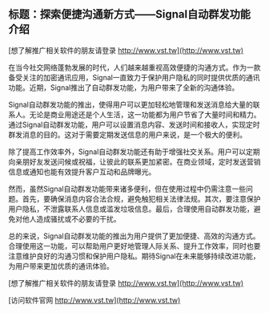 ## **标题：探索便捷沟通新方式——Signal自动群发功能介绍**

[想了解推广相关软件的朋友请登录 http://www.vst.tw](http://www.vst.tw)

在当今社交网络蓬勃发展的时代，人们越来越重视高效便捷的沟通方式。作为一款备受关注的加密通讯应用，Signal一直致力于保护用户隐私的同时提供优质的通讯功能。近期，Signal推出了自动群发功能，为用户带来了全新的沟通体验。

Signal自动群发功能的推出，使得用户可以更加轻松地管理和发送消息给大量的联系人。无论是商业用途还是个人生活，这一功能都为用户节省了大量时间和精力。通过Signal自动群发功能，用户可以设置消息内容、发送时间和接收人，实现定时群发消息的目的。这对于需要定期发送信息的用户来说，是一个极大的便利。

除了提高工作效率外，Signal自动群发功能还有助于增强社交关系。用户可以定期向亲朋好友发送问候或祝福，让彼此的联系更加紧密。在商业领域，定时发送营销信息或通知也能有效提升客户互动和品牌曝光。

然而，虽然Signal自动群发功能带来诸多便利，但在使用过程中仍需注意一些问题。首先，要确保消息内容合法合规，避免触犯相关法律法规。其次，要注意保护用户隐私，不泄露联系人信息或滥发垃圾信息。最后，合理使用自动群发功能，避免对他人造成骚扰或不必要的干扰。

总的来说，Signal自动群发功能的推出为用户提供了更加便捷、高效的沟通方式。合理使用这一功能，可以帮助用户更好地管理人际关系、提升工作效率，同时也要注意维护良好的沟通习惯和保护用户隐私。期待Signal在未来能够持续改进功能，为用户带来更加优质的通讯体验。

[想了解推广相关软件的朋友请登录 http://www.vst.tw](http://www.vst.tw)


[访问软件官网 http://www.vst.tw](http://www.vst.tw)
